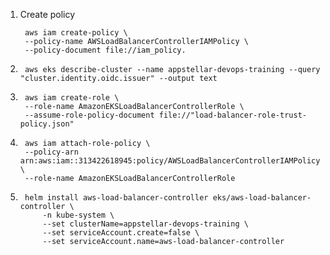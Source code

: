 1. Create policy

        aws iam create-policy \
        --policy-name AWSLoadBalancerControllerIAMPolicy \
        --policy-document file://iam_policy.
        
2. 
        aws eks describe-cluster --name appstellar-devops-training --query "cluster.identity.oidc.issuer" --output text

3. 
        aws iam create-role \
        --role-name AmazonEKSLoadBalancerControllerRole \
        --assume-role-policy-document file://"load-balancer-role-trust-policy.json"

4. 
        aws iam attach-role-policy \
        --policy-arn arn:aws:iam::313422618945:policy/AWSLoadBalancerControllerIAMPolicy \
        --role-name AmazonEKSLoadBalancerControllerRole


5. 
        helm install aws-load-balancer-controller eks/aws-load-balancer-controller \
            -n kube-system \
            --set clusterName=appstellar-devops-training \
            --set serviceAccount.create=false \
            --set serviceAccount.name=aws-load-balancer-controller 
